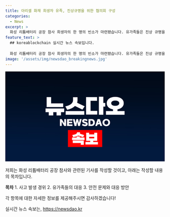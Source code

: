 ```yaml
---
title: 아리셀 화재 희생자 유족, 진상규명을 위한 협의회 구성
categories:
  - News
excerpt: >
  화성 리튬배터리 공장 참사 희생자의 한 명의 빈소가 마련됐습니다. 유가족들은 진상 규명을 위해 공동대응하겠다고 밝혔으며, 아리셀 기업을 비판했습니다. MBC 뉴스는 제보를 기다립니다. 02-784-4000, 이메일 mbcjebo@mbc.co.kr, 카카오톡 @mbc제보
feature_text: >
  ## koreablockchain 실시간 뉴스 속보입니다.

  화성 리튬배터리 공장 참사 희생자의 한 명의 빈소가 마련됐습니다. 유가족들은 진상 규명을 위해 공동대응하겠다고 밝혔으며, 아리셀 기업을 비판했습니다. MBC 뉴스는 제보를 기다립니다. 02-784-4000, 이메일 mbcjebo@mbc.co.kr, 카카오톡 @mbc제보
image: '/assets/img/newsdao_breakingnews.jpg'
---
```


<p><img src="/assets/img/newsdao_breakingnews.jpg" alt="koreablockchain 속보" /></p>

<p>저희는 화성 리튬배터리 공장 참사와 관련된 기사를 작성할 것이고, 아래는 작성할 내용의 목차입니다.</p>

<p><strong>목차</strong>
1. 사고 발생 경위
2. 유가족들의 대응
3. 안전 문제와 대응 방안</p>

<p>각 항목에 대한 자세한 정보를 제공해주시면 감사하겠습니다!</p>
실시간 뉴스 속보는, <a href="https://newsdao.kr" rel="dofollow">https://newsdao.kr</a>


